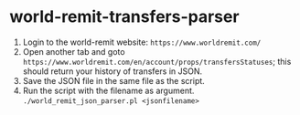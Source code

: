 # world-remit-transfers-parser

1. Login to the world-remit website: `https://www.worldremit.com/`
2. Open another tab and goto `https://www.worldremit.com/en/account/props/transfersStatuses`; this should return your history of transfers in JSON.
3. Save the JSON file in the same file as the script.
4. Run the script with the filename as argument. `./world_remit_json_parser.pl <jsonfilename>`
